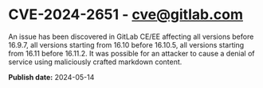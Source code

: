 # CVE-2024-2651 - cve@gitlab.com

An issue has been discovered in GitLab CE/EE affecting all versions before 16.9.7, all versions starting from 16.10 before 16.10.5, all versions starting from 16.11 before 16.11.2. It was possible for an attacker to cause a denial of service using maliciously crafted markdown content.

**Publish date:** 2024-05-14
